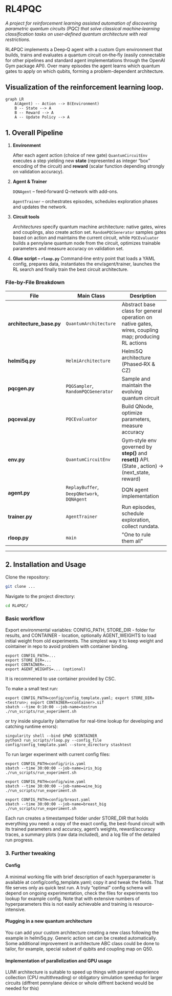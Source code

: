 # RL4PQC

*A project for reinforcement learning assisted automation of discovering parametric quantum circuits (PQC)  that solve classical machine‑learning classification tasks on user‑defined quantum architecture with real restrictions.*

RL4PQC implements a Deep‑Q agent with a custom Gym environment that builds, trains and evaluates a quantum circuit on‑the‑fly (easily connectable for other pipelines and standard agent implementations through the OpenAI Gym package API). Over many episodes the agent learns which quantum gates to apply on which qubits, forming a problem-dependent architecture.


Visualization of the reinforcement learning loop.
---
```mermaid
graph LR
    A(Agent) -- Action --> B(Environment)
    B -- State --> A
    B -- Reward --> A
    A -- Update Policy --> A
```

## 1. Overall Pipeline

1. **Environment**

    After each agent action (choice of new gate) `QuantumCircuitEnv` executes a step yielding new **state** (represented as integer “box” encoding of the circuit) and **reward** (scalar function depending strongly on validation accuracy).

2. **Agent & Trainer**

    `DQNAgent` – feed‑forward Q-network with add-ons.

    `AgentTrainer` – orchestrates episodes, schedules exploration phases and updates the network.

3. **Circuit tools**

   *Architectures* specify quantum machine architecture: native gates, wires and couplings, also create action set. `RandomPQCGenerator` samples gates based on action and maintains the current circuit, while `PQCEvaluator` builds a pennylane quantum node from the circuit, optimizes trainable parameters and measure accuracy on validation set.

4. **Glue script – `rloop.py`**
   Command‑line entry point that loads a YAML config, prepares data, instantiates the env/agent/trainer, launches the RL search and finally train the best circuit architecture.

###  File‑by‑File Breakdown

| File                      | Main Class                       | Desription                                                        |
| ------------------------- | ------------------------------------------ | --------------------------------------------------------------------- |
| **architecture\_base.py** | `QuantumArchitecture`                      | Abstract base class for general operation on native gates, wires, coupling map; producing RL actions |
| **helmi5q.py**            | `HelmiArchitecture`                        | Helmi5Q architecture (Phased‑RX & CZ)                         |
| **pqcgen.py**             | `PQGSampler`, `RandomPQCGenerator`         | Sample and maintain the evolving quantum circuit                      |
| **pqceval.py**            | `PQCEvaluator`                             | Build QNode, optimize parameters, measure accuracy                       |
| **env.py**                | `QuantumCircuitEnv`                        | Gym‑style env governed by ****step()**** and ****reset()**** API. (State , action) → (next\_state, reward)                 |
| **agent.py**              | `ReplayBuffer`, `DeepQNetwork`, `DQNAgent` | DQN agent implementation                                               |
| **trainer.py**            | `AgentTrainer`                             | Run episodes, schedule exploration, collect rundata.                          |
| **rloop.py**              | `main`                                     | "One to rule them all"                     |

---



## 2. Installation and Usage
Clone the repository:

```bash
git clone ...
```

Navigate to the project directory:
```bash
cd RL4PQC/
```

### Basic workflow
Export environmental variables:
 CONFIG_PATH, STORE_DIR - folder for results, and CONTAINER - location, optionally AGENT_WEIGHTS to load initial weight from old experiments. The simplest  way it to keep weight and cointainer in repo to avoid problem with container binding.
 ```
export CONFIG_PATH=...
export STORE_DIR=...
export CONTAINER=...
export AGENT_WEIGHTS=... (optional)
```
It is recommened to use container provided by CSC.

To make a small test run:
```
export CONFIG_PATH=config/config_template.yaml; export STORE_DIR=<testrun>; export CONTAINER=<container>.sif
sbatch --time 0:10:00 --job-name=testrun ./run_scripts/run_experiment.sh
```

or try inside singularity (alternative for real-time lookup for developing and catching runtime errors):
```
singularity shell --bind $PWD $CONTAINER
python3 run_scripts/rloop.py --config_file  config/config_template.yaml --store_directory stashtest
```

To run larger experiment with current config files:
```
export CONFIG_PATH=config/iris.yaml
sbatch --time 30:00:00 --job-name=iris_big ./run_scripts/run_experiment.sh

export CONFIG_PATH=config/wine.yaml
sbatch --time 30:00:00 --job-name=wine_big ./run_scripts/run_experiment.sh

export CONFIG_PATH=config/breast.yaml
sbatch --time 30:00:00 --job-name=breast_big ./run_scripts/run_experiment.sh
```

Each run creates a timestamped folder under STORE_DIR that holds everything you need: a copy of the exact config, the best-found circuit with its trained parameters and accuracy, agent’s weights, reward/accuracy traces, a summary plots (raw data included), and a log file of the detailed run progress.

### 3. Further tweaking

#### Config
A minimal working file with brief description of each hyperparameter is available at config/config_template.yaml; copy it and tweak the fields.
That file serves only as quick test run. A truly “optimal” config schema will depend on ongoing experimentation, check the files for experiments too lookup for example config. Note that with extensive numbers of hyperparameters this is not easily achievable and training is resource-intensive. 

#### Plugging in a new quantum architecture
You can add your custom architecture creating a new class following the example in helmi5q.py. 
Generic action set can be created automatically. Some additional improvement in architecture ABC class could be done to tailor, for example, special subset of qubits and coupling map on Q50. 

#### Implementation of parallelization and GPU usage
LUMI architecture is suitable to speed up things with pararrel experience collection (CPU multithreading) or obligatory simulation speedup for larger circuits (diffrent pennylane device or whole diffrent backend would be needed for this)
